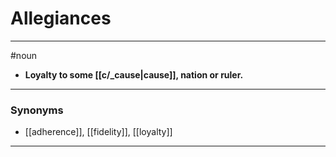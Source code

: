 # Allegiances
---
#noun
- **Loyalty to some [[c/_cause|cause]], nation or ruler.**
---
### Synonyms
- [[adherence]], [[fidelity]], [[loyalty]]
---
